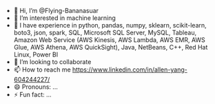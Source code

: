 - 👋 Hi, I’m @Flying-Bananasuar
- 👀 I’m interested in machine learning
- 🌱 I have experience in python, pandas, numpy, sklearn, scikit-learn, boto3, json, spark, SQL, Microsoft SQL Server, MySQL, Tableau, Amazon Web Service  (AWS Kinesis, AWS Lambda, AWS EMR, AWS Glue, AWS Athena, AWS QuickSight), Java, NetBeans, C++, Red Hat Linux, Power BI
- 💞️ I’m looking to collaborate 
- 📫 How to reach me https://www.linkedin.com/in/allen-yang-604244227/
- 😄 Pronouns: ...
- ⚡ Fun fact: ...

<!---
Flying-Bananasuar/Flying-Bananasuar is a ✨ special ✨ repository because its `README.md` (this file) appears on your GitHub profile.
You can click the Preview link to take a look at your changes.
--->
